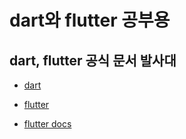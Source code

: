 # dart와 flutter 공부용
## dart, flutter 공식 문서 발사대

- [dart](https://dart.dev/)
- [flutter](https://flutter.dev/)   

- [flutter docs](https://flutter.dev/docs)
